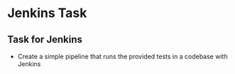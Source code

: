 # Jenkins Task
## Task for Jenkins
* Create a simple pipeline that runs the provided tests in a codebase with Jenkins
